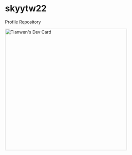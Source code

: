 # skyytw22
Profile Repository

<a href="https://app.daily.dev/skyytw"><img src="https://github.com/skytw22/skyytw22/blob/master/devcard.svg" width="400" alt="Tianwen's Dev Card"/></a>
